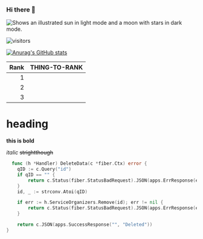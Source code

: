 ### Hi there 👋


<picture>
  <source media="(prefers-color-scheme: dark)" srcset="https://user-images.githubusercontent.com/25423296/163456776-7f95b81a-f1ed-45f7-b7ab-8fa810d529fa.png">
  <source media="(prefers-color-scheme: light)" srcset="https://user-images.githubusercontent.com/25423296/163456779-a8556205-d0a5-45e2-ac17-42d089e3c3f8.png">
  <img alt="Shows an illustrated sun in light mode and a moon with stars in dark mode." src="https://user-images.githubusercontent.com/25423296/163456779-a8556205-d0a5-45e2-ac17-42d089e3c3f8.png">
</picture>

![visitors](https://visitor-badge.glitch.me/badge?page_id=rachmankamil)

<!--
**rachmankamil/rachmankamil** is a ✨ _special_ ✨ repository because its `README.md` (this file) appears on your GitHub profile.

Here are some ideas to get you started:

- 🔭 I’m currently working on ...
- 🌱 I’m currently learning ...
- 👯 I’m looking to collaborate on ...
- 🤔 I’m looking for help with ...
- 💬 Ask me about ...
- 📫 How to reach me: ...
- 😄 Pronouns: ...
- ⚡ Fun fact: ...
-->

[![Anurag's GitHub stats](https://github-readme-stats.vercel.app/api?username=rachmankamil)](https://github.com/anuraghazra/github-readme-stats)

| Rank | THING-TO-RANK |
|-----:|---------------|
|     1|               |
|     2|               |
|     3|               |

# heading

**this is bold**

*italic*
~~strightthough~~

```go
  func (h *Handler) DeleteData(c *fiber.Ctx) error {
	qID := c.Query("id")
	if qID == "" {
		return c.Status(fiber.StatusBadRequest).JSON(apps.ErrResponse(errors.New("required query param - id")))
	}
	id, _ := strconv.Atoi(qID)

	if err := h.ServiceOrganizers.Remove(id); err != nil {
		return c.Status(fiber.StatusBadRequest).JSON(apps.ErrResponse(err))
	}

	return c.JSON(apps.SuccessResponse("", "Deleted"))
}
```
